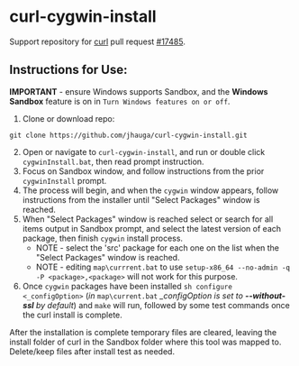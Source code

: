 # curl-cygwin-install
Support repository for [curl](https://github.com/curl/curl) pull request [#17485](https://github.com/curl/curl/pull/17485).

## Instructions for Use:

**IMPORTANT** - ensure Windows supports Sandbox, and the **Windows Sandbox**
feature is on in `Turn Windows features on or off`.

1. Clone or download repo:

`git clone https://github.com/jhauga/curl-cygwin-install.git`

2. Open or navigate to `curl-cygwin-install`, and run or double click
`cygwinInstall.bat`, then read prompt instruction.
3. Focus on Sandbox window, and follow instructions from the prior
`cygwinInstall` prompt.
4. The process will begin, and when the `cygwin` window appears, follow
instructions from the installer until "Select Packages" window is reached.
5. When "Select Packages" window is reached select or search for all items
output in Sandbox prompt, and select the latest version of each package,
then finish `cygwin` install process.
    - NOTE - select the 'src' package for each one on the list when the
    "Select Packages" window is reached.
    - NOTE - editing `map\currrent.bat` to use `setup-x86_64 --no-admin -q -P <package>,<package>` 
    will not work for this purpose.
6. Once `cygwin` packages have been installed `sh configure <_configOption>`
(*in* `map\current.bat` *_configOption is set to **--without-ssl** by default*)
and `make` will run, followed by some test commands once the curl install
is complete.

After the installation is complete temporary files are cleared, leaving the
install folder of curl in the Sandbox folder where this tool was mapped to.
Delete/keep files after install test as needed.